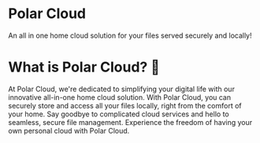 # Polar Cloud
An all in one home cloud solution for your files served securely and locally!
# What is Polar Cloud? 🥑
At Polar Cloud, we're dedicated to simplifying your digital life with our innovative all-in-one home cloud solution. With Polar Cloud, you can securely store and access all your files locally, right from the comfort of your home. Say goodbye to complicated cloud services and hello to seamless, secure file management. Experience the freedom of having your own personal cloud with Polar Cloud.
